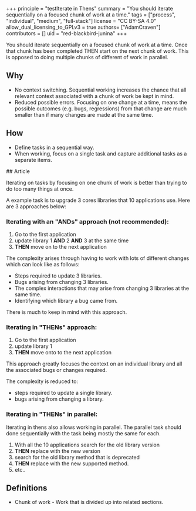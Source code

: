 +++
principle = "testIterate in Thens"
summary = "You should iterate sequentially on a focused chunk of work at a time."
tags = ["process", "individual", "medium", "full-stack"]
license = "CC BY-SA 4.0"
allow_dual_licensing_to_GPLv3 = true
authors= ["AdamCraven"]
contributors = []
uid = "red-blackbird-junina"
+++

You should iterate sequentially on a focused chunk of work at a time. Once that chunk has been completed THEN start on the next chunk of work. This is opposed to doing multiple chunks of different of work in parallel.

## Why

- No context switching. Sequential working increases the chance that all relevant context associated with a chunk of work be kept in mind.
- Reduced possible errors. Focusing on one change at a time, means the possible outcomes (e.g. bugs, regressions) from that change are much smaller than if many changes are made at the same time.

## How

- Define tasks in a sequential way.
- When working, focus on a single task and capture additional tasks as a separate items.

## Article

Iterating on tasks by focusing on one chunk of work is better than trying to do too many things at once.

A example task is to upgrade 3 cores libraries that 10 applications use. Here are 3 approaches below:

### Iterating with an "ANDs" approach (not recommended):

1. Go to the first application
2. update library 1 **AND** 2 **AND** 3 at the same time
3. **THEN** move on to the next application

The complexity arises through having to work with lots of different changes which can look like as follows:

- Steps required to update 3 libraries.
- Bugs arising from changing 3 libraries.
- The complex interactions that may arise from changing 3 libraries at the same time.
- Identifying which library a bug came from.

There is much to keep in mind with this approach.

### Iterating in "THENs" approach:

1. Go to the first application
2. update library 1
3. **THEN** move onto to the next application

This approach greatly focuses the context on an individual library and all the associated bugs or changes required.

The complexity is reduced to:

- steps required to update a single library.
- bugs arising from changing a library.

### Iterating in "THENs" in parallel:

Iterating in thens also allows working in parallel. The parallel task should done sequentially with the task being mostly the same for each.

1. With all the 10 applications search for the old library version
2. **THEN** replace with the new version
3. search for the old library method that is deprecated
4. **THEN** replace with the new supported method.
5. etc..

## Definitions

- Chunk of work - Work that is divided up into related sections.
